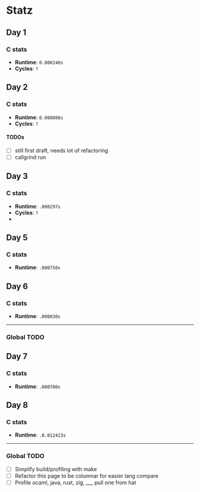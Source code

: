 # Statz


## Day 1 

### C stats
- **Runtime**: `0.000240s`
- **Cycles**: `?`


## Day 2
### C stats
- **Runtime**: `0.000080s`
- **Cycles**: `?`

#### TODOs
- [ ] still first draft, needs lot of refactoring
- [ ] callgrind run
## Day 3
### C stats
- **Runtime**: `.000297s`
- **Cycles**: `?`
- 
## Day 5
### C stats
- **Runtime**: `.000750s`

## Day 6
### C stats
- **Runtime**: `.000030s`
---
### Global TODO

## Day 7
### C stats
- **Runtime**: `.000700s`

## Day 8
### C stats
- **Runtime**: `.0.012423s`
---
### Global TODO

- [ ] Simplify build/profiling with make
- [ ] Refactor this page to be columnar for easier lang compare
- [ ] Profile ocaml, java, rust, zig, ___ pull one from hat